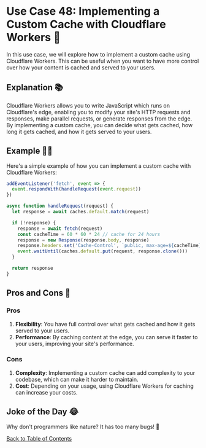 # Use Case 48: Implementing a Custom Cache with Cloudflare Workers 🚀

In this use case, we will explore how to implement a custom cache using Cloudflare Workers. This can be useful when you want to have more control over how your content is cached and served to your users.

## Explanation 📚

Cloudflare Workers allows you to write JavaScript which runs on Cloudflare's edge, enabling you to modify your site's HTTP requests and responses, make parallel requests, or generate responses from the edge. By implementing a custom cache, you can decide what gets cached, how long it gets cached, and how it gets served to your users.

## Example 🧑‍💻

Here's a simple example of how you can implement a custom cache with Cloudflare Workers:

```javascript
addEventListener('fetch', event => {
  event.respondWith(handleRequest(event.request))
})

async function handleRequest(request) {
  let response = await caches.default.match(request)

  if (!response) {
    response = await fetch(request)
    const cacheTime = 60 * 60 * 24 // cache for 24 hours
    response = new Response(response.body, response)
    response.headers.set('Cache-Control', `public, max-age=${cacheTime}`)
    event.waitUntil(caches.default.put(request, response.clone()))
  }

  return response
}
```

## Pros and Cons 🏁

### Pros

1. **Flexibility**: You have full control over what gets cached and how it gets served to your users.
2. **Performance**: By caching content at the edge, you can serve it faster to your users, improving your site's performance.

### Cons

1. **Complexity**: Implementing a custom cache can add complexity to your codebase, which can make it harder to maintain.
2. **Cost**: Depending on your usage, using Cloudflare Workers for caching can increase your costs.

## Joke of the Day 😂

Why don't programmers like nature? It has too many bugs! 🐛

[Back to Table of Contents](./table_of_contents.md)